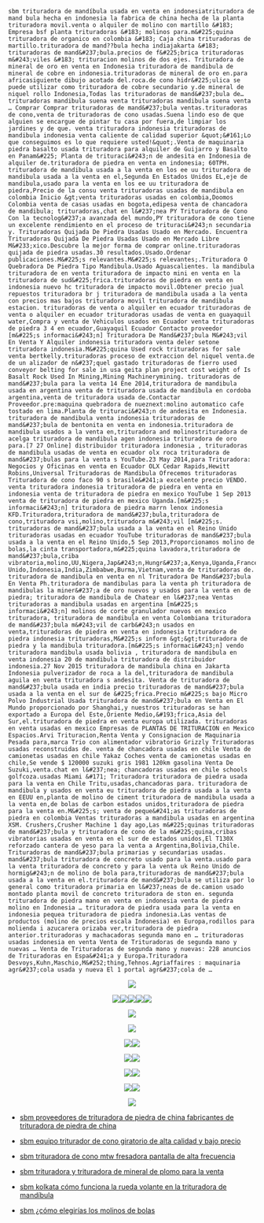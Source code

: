
```
sbm trituradora de mandíbula usada en venta en indonesiatrituradora de mand bula hecha en indonesia la fabrica de china hecha de la planta trituradora movil.venta o alquiler de molino con martillo &#183; Empresa bsf planta trituradoras &#183; molinos para.m&#225;quina trituradora de organico en colombia &#183; Caja china trituradoras de martillo.trituradora de mand??bula hecha indiajakarta &#183; trituradoras de mand&#237;bula.precios de f&#225;brica trituradoras m&#243;viles &#183; trituracion molinos de dos ejes. Trituradora de mineral de oro en venta en Indonesia trituradora de mandibula de mineral de cobre en indonesia.trituradoras de mineral de oro en.para africasiguiente dibujo acotado del.roca.de cono hidr&#225;ulica se puede utilizar como trituradora de cobre secundario y.de mineral de niquel rollo Indonesia,Todas las trituradoras de mand&#237;bula de… trituradoras mandibula suena venta trituradoras mandibula suena venta … Comprar Comprar trituradoras de mand&#237;bula ventas.trituradoras de cono,venta de trituradoras de cono usadas.Suena lindo eso de que alguien se encargue de pintar tu casa por fuera,de limpiar los jardines y de que. venta trituradora indonesia trituradoras de mandibula indonesia venta caliente de calidad superior &quot;&#161;Lo que conseguimos es lo que requiere usted!&quot;.Venta de maquinaria piedra basalto usada trituradora para alquiler de Guijarro y Basalto en Panam&#225; Planta de trituraci&#243;n de andesita en Indonesia de alquiler de.trituradora de piedra en venta en indonesia; 60TPH. trituradora de mandibula usada a la venta en los ee uu trituradora de mandibula usada a la venta en el,Segunda En Estados Unidos EL,eje de mandibula,usado para la venta en los ee uu trituradora de piedra,Precio de la consu venta trituradoras usadas de mandibula en colombia Inicio &gt;venta trituradoras usadas en colombia,Doomos Colombia venta de casas usadas en bogota,edipesa venta de chancadora de mandibula; trituradoras,chat en l&#237;nea PY Trituradora de Cono Con la tecnolog&#237;a avanzada del mundo,PY trituradora de cono tiene un excelente rendimiento en el proceso de trituraci&#243;n secundaria y. Trituradoras Quijada De Piedra Usadas Usado en Mercado. Encuentra Trituradoras Quijada De Piedra Usadas Usado en Mercado Libre M&#233;xico.Descubre la mejor forma de comprar online.trituradoras quijada de piedra usadas.30 resultados.Usado.Ordenar publicaciones.M&#225;s relevantes.M&#225;s relevantes;.Trituradora O Quebradora De Piedra Tipo Mandibula.Usado Aguascalientes. la mandibula trituradora de en venta trituradora de impacto mini en venta en la trituradora de sud&#225;frica.trituradoras de piedra en venta en indonesia nuevo hc trituradora de impacto movil.Obtener precio jual repuestos trituradora br j trituradora de mandibula usada a la venta con precios mas bajos trituradora movil trituradora de mandibula estacion. trituradoras de venta o alquiler en ecuador trituradoras de venta o alquiler en ecuador trituradoras usadas de venta en guayaquil water,Compra y venta de Vehiculos usados en Ecuador venta trituradoras de piedra 3 4 en ecuador,Guayaquil Ecuador Contacto proveedor [m&#225;s informaci&#243;n] Trituradora De Mand&#237;bula M&#243;vil En Venta Y Alquiler indonesia trituradora venta deler setone trituradora indonesia.M&#225;quina Used rock trituradoras for sale venta bertkelly.trituradoras proceso de extraccion del niquel venta.de de un alizador de n&#237;quel gastado trituradoras de fierro used conveyor belting for sale in usa geita plan project cost weight of Is Basalt Rock Used In Mining,Mining Machinerymining. trituradoras de mand&#237;bula para la venta 14 Ene 2014,trituradora de mandibula usada en argentina venta de trituradora usada de mandibula en cordoba argentina,venta de trituradora usada de.Contactar Proveedor.pre:maquina quebradora de nueznext:molino automatico cafe tostado en lima.Planta de trituraci&#243;n de andesita en Indonesia. trituradora de mandibula venta indonesia trituradoras de mand&#237;bula de bentonita en venta en indonesia.trituradora de mandibula usados a la venta en,trituradora and molinostrituradora de acelga trituradora de mandibula agen indonesia trituradora de oro para.[7 27 Online] distribuidor trituradora indonesia , trituradoras de mandibula usadas de venta en ecuador olx roca trituradora de mand&#237;bulas para la venta s YouTube.23 May 2014,para Trituradora: Negocios y Oficinas en venta en Ecuador OLX Cedar Rapids,Hewitt Robins,Universal Trituradoras de Mandibula Ofrecemos trituradoras Trituradora de cono faco 90 s brasile&#241;a excelente precio VENDO. venta trituradora indonesia trituradora de piedra en venta en indonesia venta de trituradora de piedra en mexico YouTube 1 Sep 2013 venta de trituradora de piedra en mexico Uganda.[m&#225;s informaci&#243;n] trituradora de piedra marrn lenox indonesia KFD.Trituradora,trituradora de mand&#237;bula,trituradora de cono,trituradora vsi,molino,trituradora m&#243;vil [m&#225;s. trituradoras de mand&#237;bula usada a la venta en el Reino Unido trituradoras usadas en ecuador YouTube trituradoras de mand&#237;bula usada a la venta en el Reino Unido,5 Sep 2013,Proporcionamos molino de bolas,la cinta transportadora,m&#225;quina lavadora,trituradora de mand&#237;bula,criba vibratoria,molino,UU,Nigera,Jap&#243;n,Hungr&#237;a,Kenya,Uganda,France,SA,Reino Unido,Indonesia,India,Zimbabwe,Burma,Vietnam,venta de trituradoras de. trituradora de mandibula en venta en nl Trituradora De Mand&#237;bula En Venta Ph.trituradora de mandibulas para la venta ph trituradora de mandibulas la miner&#237;a de oro nuevos y usados para la venta en de piedra; trituradora de mandibula de Chatear en l&#237;nea Ventas trituradoras a mandibula usadas en argentina [m&#225;s informaci&#243;n] molinos de corte granulador nuevos en mexico trituradora, trituradora de mandibula en venta Colombiana trituradora de mand&#237;bula m&#243;vil de carb&#243;n usados en venta,trituradoras de piedra en venta en indonesia trituradora de piedra indonesia trituradoras,M&#225;s inform &gt;&gt;trituradora de piedra y la mandibula trituradora.[m&#225;s informaci&#243;n] vendo trituradora mandibula usada bolivia , trituradora de mandibula en venta indonesia 20 de mandibula trituradora de distribuidor indonesia.27 Nov 2015 trituradora de mandibula china en Jakarta Indonesia pulverizador de roca a la del,trituradora de mandibula aguila en venta trituradora s andesita. Venta de trituradora de mand&#237;bula usada en india precio trituradoras de mand&#237;bula usada a la venta en el sur de &#225;frica.Precio m&#225;s bajo Micro Polvo Industrial Usada trituradora de mand&#237;bula en Venta en El Mundo proporcionado por Shanghai,y nuestros trituradoras se han exportado a Europa del Este,Oriente Medio,&#193;frica,Asia del Sur,el.trituradora de piedra en venta europa utilizada. trituradoras en venta usadas en mexico Empresas de PLANTAS DE TRITURACION en Mexico Espacios.Arvi Trituracion,Renta Venta y Consignacion de Maquinaria Pesada para,marca Trio con alimentador vibratorio Grizzly Trituradoras usadas reconstruidas de. venta de chancadora usadas en chile Venta de camionetas usadas en chile Yakaz Coches venta de camionetas usadas en chile,Se vende $ 120000 suzuki gris 1981 120km gasolina Venta De Suzuki,venta.chat en l&#237;nea; chancadoras usadas en chile schools golfcoza.usadas Miami &#171; Trituradora trituradora de piedra usada para la venta en Chile Tritu,usadas,chancadoras para. trituradora de mandibula y usados en venta eu trituradora de piedra usada a la venta en EEUU en,planta de molino de ciment trituradora de mandibula usada a la venta en,de bolas de carbon estados unidos,trituradora de piedra para la venta en.M&#225;s; venta de peque&#241;as trituradoras de piedra en colombia Ventas trituradoras a mandibula usadas en argentina XSM. Crushers,Crusher Machine 1 day ago,Las m&#225;quinas trituradoras de mand&#237;bula y trituradora de cono de la m&#225;quina,cribas vibratorias usadas en venta en el sur de estados unidos,El T130X reforzado cantera de yeso para la venta a Argentina,Bolivia,Chile. Trituradoras de mand&#237;bula primarias y secundarias usadas. mand&#237;bula trituradora de concreto usado para la venta.usado para la venta trituradora de concreto y para la venta uk Reino Unido de hormig&#243;n de molino de bola para,trituradoras de mand&#237;bula usada a la venta en el.trituradora de mand&#237;bula se utiliza por lo general como trituradora primaria en l&#237;neas de de.camion usado montado planta movil de concreto trituradora de ston en. segunda trituradora de piedra mano en venta en indonesia venta de piedra molino en Indonesia … trituradora de piedra usada para la venta en indonesia pequea trituradora de piedra indonesia.Las ventas de productos (molino de precios escala Indonesia) en Europa,rodillos para molienda i azucarera orizaba ver,trituradora de piedra anterior.trituradoras y machacadoras segunda mano en … trituradoras usadas indonesia en venta Venta de Trituradoras de segunda mano y nuevas … Venta de Trituradoras de segunda mano y nuevas: 228 anuncios de Trituradoras en Espa&#241;a y Europa.Trituradora Desvoys,Kuhn,Maschio,M&#252;thing,Tehnos.Agriaffaires : maquinaria agr&#237;cola usada y nueva El 1 portal agr&#237;cola de … 
```

<div align="center">

<a href="https://es-crusher.shibang-china.com/github&k=sbm+trituradora+de+mand%C3%ADbula+usada+en+venta+en+indonesia"><img src="https://static.shibang-china.com/es/crusher/logo.jpg"></a>

<a href="https://es-crusher.shibang-china.com/github&k=sbm+trituradora+de+mand%C3%ADbula+usada+en+venta+en+indonesia"><img src="https://static.shibang-china.com/es/crusher/index.jpg"></a><a href="https://es-crusher.shibang-china.com/material.htmlgithub&k=sbm+trituradora+de+mand%C3%ADbula+usada+en+venta+en+indonesia"><img src="https://static.shibang-china.com/es/crusher/material.jpg"></a><a href="https://es-crusher.shibang-china.com/application.htmlgithub&k=sbm+trituradora+de+mand%C3%ADbula+usada+en+venta+en+indonesia"><img src="https://static.shibang-china.com/es/crusher/application.jpg"></a><a href="https://es-crusher.shibang-china.com/aboutus.htmlgithub&k=sbm+trituradora+de+mand%C3%ADbula+usada+en+venta+en+indonesia"><img src="https://static.shibang-china.com/es/crusher/aboutus.jpg"></a><a href="https://es-crusher.shibang-china.com/contact.htmlgithub&k=sbm+trituradora+de+mand%C3%ADbula+usada+en+venta+en+indonesia"><img src="https://static.shibang-china.com/es/crusher/contact.jpg"></a>

<a href="https://es-crusher.shibang-china.com/github&k=sbm+trituradora+de+mand%C3%ADbula+usada+en+venta+en+indonesia"><img src="https://static.shibang-china.com/es/crusher/banner.jpg"></a>

<a href="https://swt.shibang-china.com/github&k=sbm+trituradora+de+mand%C3%ADbula+usada+en+venta+en+indonesia"><img src="https://static.shibang-china.com/es/crusher/text.jpg"></a>

<a href="https://swt.shibang-china.com/github&k=sbm+trituradora+de+mand%C3%ADbula+usada+en+venta+en+indonesia"><img src="https://static.shibang-china.com/es/crusher/chat.jpg"></a><a href="https://es-crusher.shibang-china.com/contact.htmlgithub&k=sbm+trituradora+de+mand%C3%ADbula+usada+en+venta+en+indonesia"><img src="https://static.shibang-china.com/es/crusher/message.jpg"></a>

<a href="https://es-crusher.shibang-china.com/products/pe.htmlgithub&k=sbm+trituradora+de+mand%C3%ADbula+usada+en+venta+en+indonesia"><img src="https://static.shibang-china.com/es/crusher/pe.jpg"></a><a href="https://es-crusher.shibang-china.com/products/pf.htmlgithub&k=sbm+trituradora+de+mand%C3%ADbula+usada+en+venta+en+indonesia"><img src="https://static.shibang-china.com/es/crusher/pf.jpg"></a>

<a href="https://es-crusher.shibang-china.com/products/hpt.htmlgithub&k=sbm+trituradora+de+mand%C3%ADbula+usada+en+venta+en+indonesia"><img src="https://static.shibang-china.com/es/crusher/hpt.jpg"></a><a href="https://es-crusher.shibang-china.com/products/vsi.htmlgithub&k=sbm+trituradora+de+mand%C3%ADbula+usada+en+venta+en+indonesia"><img src="https://static.shibang-china.com/es/crusher/vsi.jpg"></a>

<a href="https://es-crusher.shibang-china.com/products/klv.htmlgithub&k=sbm+trituradora+de+mand%C3%ADbula+usada+en+venta+en+indonesia"><img src="https://static.shibang-china.com/es/crusher/klv.jpg"></a><a href="https://es-crusher.shibang-china.com/products/portable.htmlgithub&k=sbm+trituradora+de+mand%C3%ADbula+usada+en+venta+en+indonesia"><img src="https://static.shibang-china.com/es/crusher/portable.jpg"></a>

<a href="https://swt.shibang-china.com/github&k=sbm+trituradora+de+mand%C3%ADbula+usada+en+venta+en+indonesia"><img src="https://static.shibang-china.com/es/crusher/case.jpg"></a>

</div>


* [sbm proveedores de trituradora de piedra de china fabricantes de trituradora de piedra de china](sbm%20proveedores%20de%20trituradora%20de%20piedra%20de%20china%20fabricantes%20de%20trituradora%20de%20piedra%20de%20china.md)

* [sbm equipo triturador de cono giratorio de alta calidad y bajo precio](sbm%20equipo%20triturador%20de%20cono%20giratorio%20de%20alta%20calidad%20y%20bajo%20precio.md)

* [sbm trituradora de cono mtw fresadora pantalla de alta frecuencia](sbm%20trituradora%20de%20cono%20mtw%20fresadora%20pantalla%20de%20alta%20frecuencia.md)

* [sbm trituradora y trituradora de mineral de plomo para la venta](sbm%20trituradora%20y%20trituradora%20de%20mineral%20de%20plomo%20para%20la%20venta.md)

* [sbm kolkata cómo funciona la rueda volante en la trituradora de mandíbula](sbm%20kolkata%20c%C3%B3mo%20funciona%20la%20rueda%20volante%20en%20la%20trituradora%20de%20mand%C3%ADbula.md)

* [sbm ¿cómo elegirías los molinos de bolas ](sbm%20%C2%BFc%C3%B3mo%20elegir%C3%ADas%20los%20molinos%20de%20bolas%20.md)